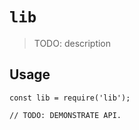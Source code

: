 # `lib`

> TODO: description

## Usage

```
const lib = require('lib');

// TODO: DEMONSTRATE API.
```
